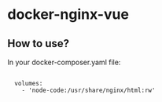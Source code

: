 # docker-nginx-vue

## How to use?

In your docker-composer.yaml file:

```shell

  volumes:
    - 'node-code:/usr/share/nginx/html:rw'

```
